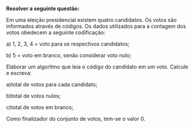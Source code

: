 **Resolver a seguinte questão:**

Em uma eleição presidencial existem quatro candidatos. 
Os votos são informados através de códigos. Os dados 
utilizados para a contagem dos votos obedecem a seguinte codificação:

a) 1, 2, 3, 4 = voto para os respectivos candidatos;

b) 5 = voto em branco, senão considerar voto nulo;

Elaborar um algoritmo que leia o código do candidato em um voto.
Calcule e escreva: 

a)total de votos para cada candidato;

b)total de votos nulos;

c)total de votos em branco;

Como finalizador do conjunto de votos, tem-se o valor 0.